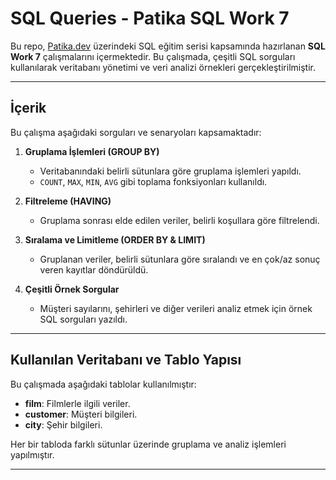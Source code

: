 # SQL Queries - Patika SQL Work 7

Bu repo, [Patika.dev](https://www.patika.dev) üzerindeki SQL eğitim serisi kapsamında hazırlanan **SQL Work 7** çalışmalarını içermektedir. Bu çalışmada, çeşitli SQL sorguları kullanılarak veritabanı yönetimi ve veri analizi örnekleri gerçekleştirilmiştir.

---

## İçerik

Bu çalışma aşağıdaki sorguları ve senaryoları kapsamaktadır:

1. **Gruplama İşlemleri (GROUP BY)**  
   - Veritabanındaki belirli sütunlara göre gruplama işlemleri yapıldı.  
   - `COUNT`, `MAX`, `MIN`, `AVG` gibi toplama fonksiyonları kullanıldı.

2. **Filtreleme (HAVING)**  
   - Gruplama sonrası elde edilen veriler, belirli koşullara göre filtrelendi.

3. **Sıralama ve Limitleme (ORDER BY & LIMIT)**  
   - Gruplanan veriler, belirli sütunlara göre sıralandı ve en çok/az sonuç veren kayıtlar döndürüldü.

4. **Çeşitli Örnek Sorgular**  
   - Müşteri sayılarını, şehirleri ve diğer verileri analiz etmek için örnek SQL sorguları yazıldı.

---

## Kullanılan Veritabanı ve Tablo Yapısı

Bu çalışmada aşağıdaki tablolar kullanılmıştır:

- **film**: Filmlerle ilgili veriler.
- **customer**: Müşteri bilgileri.
- **city**: Şehir bilgileri.

Her bir tabloda farklı sütunlar üzerinde gruplama ve analiz işlemleri yapılmıştır.

---

